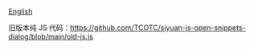 [English](https://github.com/TCOTC/siyuan-js-open-snippets-dialog/blob/main/README.md)


旧版本纯 JS 代码：https://github.com/TCOTC/siyuan-js-open-snippets-dialog/blob/main/old-js.js
